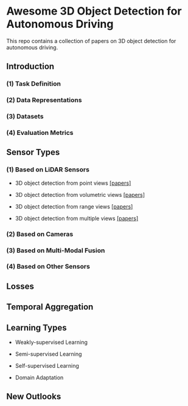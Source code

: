 # Awesome 3D Object Detection for Autonomous Driving

This repo contains a collection of papers on 3D object detection for autonomous driving.

## Introduction

### (1) Task Definition

### (2) Data Representations

### (3) Datasets

### (4) Evaluation Metrics

## Sensor Types

### (1) Based on LiDAR Sensors

- 3D object detection from point views [[papers]](docs/sensors/LiDAR/point_view.md)

- 3D object detection from volumetric views [[papers]](docs/sensors/LiDAR/volumetric_view.md)

- 3D object detection from range views [[papers]](docs/sensors/LiDAR/range_view.md)

- 3D object detection from multiple views [[papers]](docs/sensors/LiDAR/multi_view.md)

### (2) Based on Cameras

### (3) Based on Multi-Modal Fusion

### (4) Based on Other Sensors

## Losses

## Temporal Aggregation

## Learning Types

- Weakly-supervised Learning

- Semi-supervised Learning

- Self-supervised Learning

- Domain Adaptation

## New Outlooks